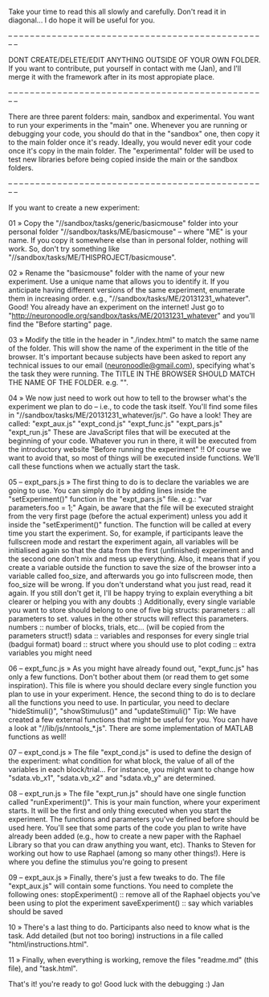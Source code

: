 
Take your time to read this all slowly and carefully. Don't read it in diagonal...
I do hope it will be useful for you.



– – – – – – – – – – – – – – – – – – – – – – – – – – – – – – – – – – – – – – – – – – – – – – – – 

DONT CREATE/DELETE/EDIT ANYTHING OUTSIDE OF YOUR OWN FOLDER.
If you want to contribute, put yourself in contact with me (Jan), and I'll merge it with the framework after in its most appropiate place.

– – – – – – – – – – – – – – – – – – – – – – – – – – – – – – – – – – – – – – – – – – – – – – – – 

There are three parent folders: main, sandbox and experimental.
You want to run your experiments in the "main" one. Whenever you are running or debugging your code, you should do that in the "sandbox" one, then copy it to the main folder once it's ready. Ideally, you would never edit your code once it's copy in the main folder.
The "experimental" folder will be used to test new libraries before being copied inside the main or the sandbox folders.

– – – – – – – – – – – – – – – – – – – – – – – – – – – – – – – – – – – – – – – – – – – – – – – – 

If you want to create a new experiment:


01 »  Copy the "//sandbox/tasks/generic/basicmouse" folder into your personal folder "//sandbox/tasks/ME/basicmouse" – where "ME" is your name.  If you copy it somewhere else than in personal folder, nothing will work.  So, don't try something like "//sandbox/tasks/ME/THISPROJECT/basicmouse".


02 »  Rename the "basicmouse" folder with the name of your new experiment.  Use a unique name that allows you to identify it.  If you anticipate having different versions of the same experiment, enumerate them in increasing order.
e.g., "//sandbox/tasks/ME/20131231_whatever".
Good! You already have an experiment on the internet! Just go to "http://neuronoodle.org/sandbox/tasks/ME/20131231_whatever" and you'll find the "Before starting" page.


03 »  Modify the title in the header in "./index.html" to match the same name of the folder.
This will show the name of the experiment in the title of the browser.  It's important because subjects have been asked to report any technical issues to our email (neuronoodle@gmail.com), specifying what's the task they were running.  The TITLE IN THE BROWSER SHOULD MATCH THE NAME OF THE FOLDER.
e.g.  "<title>ME/210131231_whatever</title>".


04 »  We now just need to work out how to tell to the browser what's the experiment we plan to do – i.e., to code the task itself. You'll find some files in "//sandbox/tasks/ME/20131231_whatever/js/".  Go have a look!
They are called:
  "expt_aux.js"
  "expt_cond.js"
  "expt_func.js"
  "expt_pars.js"
  "expt_run.js"
These are JavaScript files that will be executed at the beginning of your code.  Whatever you run in there, it will be executed from the introductory website "Before running the experiment" !! Of course we want to avoid that, so most of things will be executed inside functions. We'll call these functions when we actually start the task. 


05 – expt_pars.js »  The first thing to do is to declare the variables we are going to use.  You can simply do it by adding lines inside the "setExperiment()" function in the "expt_pars.js" file.
e.g.: "var parameters.foo = 1;"
Again, be aware that the file will be executed straight from the very first page (before the actual experiment) unless you add it inside the "setExperiment()" function. The function will be called at every time you start the experiment. So, for example, if participants leave the fullscreen mode and restart the experiment again, all variables will be initialised again so that the data from the first (unfinished) experiment and the second one don't mix and mess up everything.
Also, it means that if you create a variable outside the function to save the size of the browser into a variable called foo_size, and afterwards you go into fullscreen mode, then foo_size will be wrong.
If you don't understand what you just read, read it again. If you still don't get it, I'll be happy trying to explain everything a bit clearer or helping you with any doubts :)
Additionally, every single variable you want to store should belong to one of five big structs:
  parameters  ::  all parameters to set. values in the other structs will reflect this parameters.
  numbers     ::  number of blocks, trials, etc... (will be copied from the parameters struct!)
  sdata       ::  variables and responses for every single trial (badgui format)
  board       ::  struct where you should use to plot
  coding      ::  extra variables you might need


06 – expt_func.js »  As you might have already found out, "expt_func.js" has only a few functions.  Don't bother about them (or read them to get some inspiration). This file is where you should declare every single function you plan to use in your experiment.
Hence, the second thing to do is to declare all the functions you need to use.
In particular, you need to declare "hideStimuli()", "showStimulus()" and "updateStimuli()"
Tip: We have created a few external functions that might be useful for you.  You can have a look at "//lib/js/nntools_*.js". There are some implementation of MATLAB functions as well!


07 – expt_cond.js » The file "expt_cond.js" is used to define the design of the experiment: what condition for what block, the value of all of the variables in each block/trial...
For instance, you might want to change how "sdata.vb_x1", "sdata.vb_x2" and "sdata.vb_y" are determined.


08 – expt_run.js »  The file "expt_run.js" should have one single function called "runExperiment()".  This is your main function, where your experiment starts.  It will be the first and only thing executed when you start the experiment.  The functions and parameters you've defined before should be used here.  You'll see that some parts of the code you plan to write have already been added (e.g., how to create a new paper with the Raphael Library so that you can draw anything you want, etc).  Thanks to Steven for working out how to use Raphael (among so many other things!).
Here is where you define the stimulus you're going to present


09 – expt_aux.js »  Finally, there's just a few tweaks to do.  The file "expt_aux.js" will contain some functions.
You need to complete the following ones:
stopExperiment() :: remove all of the Raphael objects you've been using to plot the experiment
saveExperiment() :: say which variables should be saved

10 » There's a last thing to do. Participants also need to know what is the task. Add detailed (but not too boring) instructions in a file called "html/instructions.html".

11 » Finally, when everything is working, remove the files "readme.md" (this file), and "task.html".

That's it! you're ready to go!  Good luck with the debugging :)
Jan


